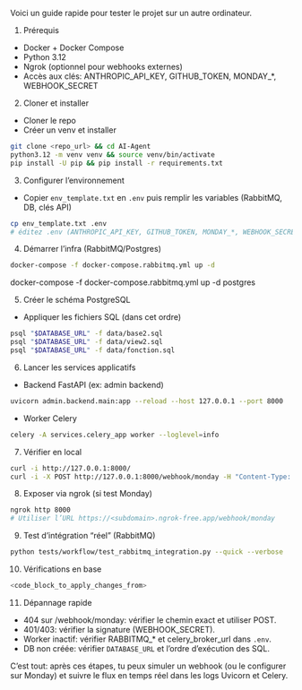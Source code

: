 Voici un guide rapide pour tester le projet sur un autre ordinateur.

1) Prérequis
- Docker + Docker Compose
- Python 3.12
- Ngrok (optionnel pour webhooks externes)
- Accès aux clés: ANTHROPIC_API_KEY, GITHUB_TOKEN, MONDAY_*, WEBHOOK_SECRET

2) Cloner et installer
- Cloner le repo
- Créer un venv et installer
```bash
git clone <repo_url> && cd AI-Agent
python3.12 -m venv venv && source venv/bin/activate
pip install -U pip && pip install -r requirements.txt
```

3) Configurer l’environnement
- Copier `env_template.txt` en `.env` puis remplir les variables (RabbitMQ, DB, clés API)
```bash
cp env_template.txt .env
# éditez .env (ANTHROPIC_API_KEY, GITHUB_TOKEN, MONDAY_*, WEBHOOK_SECRET, DATABASE_URL, RABBITMQ_*)
```

4) Démarrer l’infra (RabbitMQ/Postgres)
```bash
docker-compose -f docker-compose.rabbitmq.yml up -d
```
docker-compose -f docker-compose.rabbitmq.yml up -d postgres

5) Créer le schéma PostgreSQL
- Appliquer les fichiers SQL (dans cet ordre)
```bash
psql "$DATABASE_URL" -f data/base2.sql
psql "$DATABASE_URL" -f data/view2.sql
psql "$DATABASE_URL" -f data/fonction.sql
```

6) Lancer les services applicatifs
- Backend FastAPI (ex: admin backend)
```bash
uvicorn admin.backend.main:app --reload --host 127.0.0.1 --port 8000
```
- Worker Celery
```bash
celery -A services.celery_app worker --loglevel=info
```

7) Vérifier en local
```bash
curl -i http://127.0.0.1:8000/
curl -i -X POST http://127.0.0.1:8000/webhook/monday -H "Content-Type: application/json" -d '{"ping":"ok"}'
```

8) Exposer via ngrok (si test Monday)
```bash
ngrok http 8000
# Utiliser l’URL https://<subdomain>.ngrok-free.app/webhook/monday
```

9) Test d’intégration “réel” (RabbitMQ)
```bash
python tests/workflow/test_rabbitmq_integration.py --quick --verbose
```

10) Vérifications en base
```bash
<code_block_to_apply_changes_from>
```

11) Dépannage rapide
- 404 sur /webhook/monday: vérifier le chemin exact et utiliser POST.
- 401/403: vérifier la signature (WEBHOOK_SECRET).
- Worker inactif: vérifier RABBITMQ_* et celery_broker_url dans `.env`.
- DB non créée: vérifier `DATABASE_URL` et l’ordre d’exécution des SQL.

C’est tout: après ces étapes, tu peux simuler un webhook (ou le configurer sur Monday) et suivre le flux en temps réel dans les logs Uvicorn et Celery.